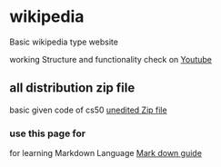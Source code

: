 # wikipedia
Basic wikipedia type website

working Structure and functionality check on [Youtube](https://youtu.be/luqu0E6F6Ss)


## all distribution zip file
basic given code of cs50 [unedited Zip file](https://cdn.cs50.net/web/2020/spring/projects/1/wiki.zip)

### use this page for 
for learning Markdown Language [Mark down guide ](https://docs.github.com/en/get-started/writing-on-github/getting-started-with-writing-and-formatting-on-github/basic-writing-and-formatting-syntax)


